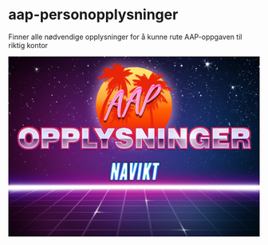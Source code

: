 # aap-personopplysninger
Finner alle nødvendige opplysninger for å kunne rute AAP-oppgaven til riktig kontor

![img](logo.jpg)